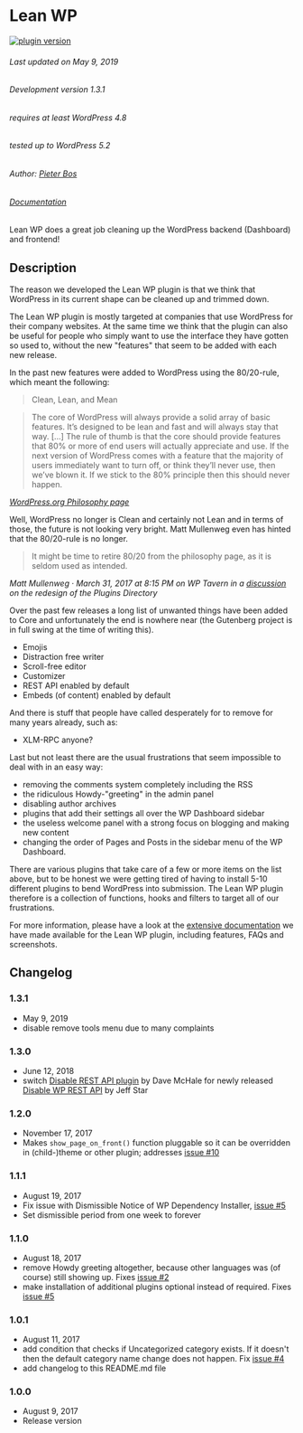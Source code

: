 # Lean WP

[![plugin version](https://img.shields.io/wordpress/plugin/v/lean-wp.svg)](https://wordpress.org/plugins/lean-wp)

###### Last updated on May 9, 2019
###### Development version 1.3.1
###### requires at least WordPress 4.8
###### tested up to WordPress 5.2
###### Author: [Pieter Bos](https://github.com/senlin)
###### [Documentation](https://so-wp.com/lean-wp-docs)

Lean WP does a great job cleaning up the WordPress backend (Dashboard) and frontend!

## Description

The reason we developed the Lean WP plugin is that we think that WordPress in its current shape can be cleaned up and trimmed down.

The Lean WP plugin is mostly targeted at companies that use WordPress for their company websites. At the same time we think that the plugin can also be useful for people who simply want to use the interface they have gotten so used to, without the new "features" that seem to be added with each new release.

In the past new features were added to WordPress using the 80/20-rule, which meant the following:

> Clean, Lean, and Mean

> The core of WordPress will always provide a solid array of basic features. It’s designed to be lean and fast and will always stay that way. [...] The rule of thumb is that the core should provide features that 80% or more of end users will actually appreciate and use. If the next version of WordPress comes with a feature that the majority of users immediately want to turn off, or think they’ll never use, then we’ve blown it. If we stick to the 80% principle then this should never happen.

_[WordPress.org Philosophy page](https://wordpress.org/about/philosophy/)_

Well, WordPress no longer is Clean and certainly not Lean and in terms of those, the future is not looking very bright. Matt Mullenweg even has hinted that the 80/20-rule is no longer.

> It might be time to retire 80/20 from the philosophy page, as it is seldom used as intended.

_Matt Mullenweg · March 31, 2017 at 8:15 PM on WP Tavern in a [discussion](https://wptavern.com/wordpress-plugin-directory-redesign-why-so-many-people-feel-their-feedback-was-ignored/#comment-216989) on the redesign of the Plugins Directory_

Over the past few releases a long list of unwanted things have been added to Core and unfortunately the end is nowhere near (the Gutenberg project is in full swing at the time of writing this).

* Emojis
* Distraction free writer
* Scroll-free editor
* Customizer
* REST API enabled by default
* Embeds (of content) enabled by default

And there is stuff that people have called desperately for to remove for many years already, such as:

* XLM-RPC anyone?

Last but not least there are the usual frustrations that seem impossible to deal with in an easy way:

* removing the comments system completely including the RSS
* the ridiculous Howdy-"greeting" in the admin panel
* disabling author archives
* plugins that add their settings all over the WP Dashboard sidebar
* the useless welcome panel with a strong focus on blogging and making new content
* changing the order of Pages and Posts in the sidebar menu of the WP Dashboard.

There are various plugins that take care of a few or more items on the list above, but to be honest we were getting tired of having to install 5-10 different plugins to bend WordPress into submission. The Lean WP plugin therefore is a collection of functions, hooks and filters to target all of our frustrations.

For more information, please have a look at the [extensive documentation](https://so-wp.com/lean-wp-docs) we have made available for the Lean WP plugin, including features, FAQs and screenshots.

## Changelog

### 1.3.1

* May 9, 2019
* disable remove tools menu due to many complaints

### 1.3.0

* June 12, 2018
* switch [Disable REST API plugin](https://wordpress.org/plugins/disable-json-api/) by Dave McHale for newly released [Disable WP REST API](https://wordpress.org/plugins/disable-wp-rest-api/) by Jeff Star

### 1.2.0

* November 17, 2017
* Makes `show_page_on_front()` function pluggable so it can be overridden in (child-)theme or other plugin; addresses [issue #10](https://github.com/senlin/lean-wp/issues/10)

### 1.1.1

* August 19, 2017
* Fix issue with Dismissible Notice of WP Dependency Installer, [issue #5](https://github.com/senlin/lean-wp/issues/5#issuecomment-323379646)
* Set dismissible period from one week to forever

### 1.1.0

* August 18, 2017
* remove Howdy greeting altogether, because other languages was (of course) still showing up. Fixes [issue #2](https://github.com/senlin/lean-wp/issues/2)
* make installation of additional plugins optional instead of required. Fixes [issue #5](https://github.com/senlin/lean-wp/issues/5)

### 1.0.1

* August 11, 2017
* add condition that checks if Uncategorized category exists. If it doesn't then the default category name change does not happen. Fix [issue #4](https://github.com/senlin/lean-wp/issues/4)
* add changelog to this README.md file

### 1.0.0

* August 9, 2017
* Release version
